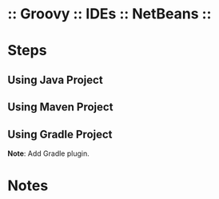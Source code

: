 ﻿:: Groovy :: IDEs :: NetBeans ::
================================

# Steps

## Using Java Project

## Using Maven Project

## Using Gradle Project

**Note**: Add Gradle plugin.

# Notes
